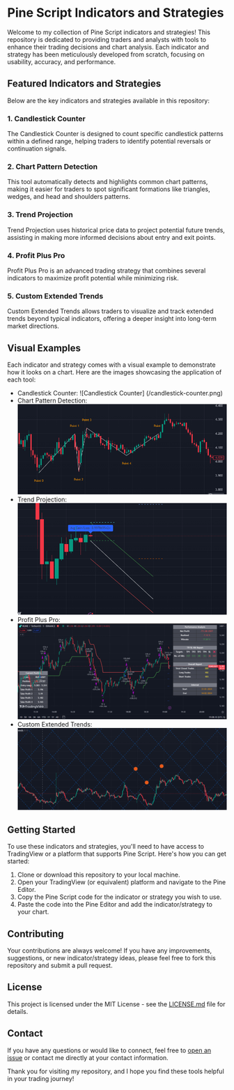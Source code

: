 # Pine Script Indicators and Strategies

Welcome to my collection of Pine Script indicators and strategies! This repository is dedicated to providing traders and analysts with tools to enhance their trading decisions and chart analysis. Each indicator and strategy has been meticulously developed from scratch, focusing on usability, accuracy, and performance.

## Featured Indicators and Strategies

Below are the key indicators and strategies available in this repository:

### 1. Candlestick Counter

The Candlestick Counter is designed to count specific candlestick patterns within a defined range, helping traders to identify potential reversals or continuation signals.

### 2. Chart Pattern Detection

This tool automatically detects and highlights common chart patterns, making it easier for traders to spot significant formations like triangles, wedges, and head and shoulders patterns.

### 3. Trend Projection

Trend Projection uses historical price data to project potential future trends, assisting in making more informed decisions about entry and exit points.

### 4. Profit Plus Pro

Profit Plus Pro is an advanced trading strategy that combines several indicators to maximize profit potential while minimizing risk.

### 5. Custom Extended Trends

Custom Extended Trends allows traders to visualize and track extended trends beyond typical indicators, offering a deeper insight into long-term market directions.

## Visual Examples

Each indicator and strategy comes with a visual example to demonstrate how it looks on a chart. Here are the images showcasing the application of each tool:

- Candlestick Counter: ![Candlestick Counter]    (/candlestick-counter.png)
- Chart Pattern Detection: ![Chart Pattern Detection](/chart-pattern-detection.png)
- Trend Projection: ![Trend Projection](/trend-projection.png)
- Profit Plus Pro: ![Profit Plus Pro](/profit-plus-pro.png)
- Custom Extended Trends: ![Custom Extended Trends](/custom-extended-trends.png)

## Getting Started

To use these indicators and strategies, you'll need to have access to TradingView or a platform that supports Pine Script. Here's how you can get started:

1. Clone or download this repository to your local machine.
2. Open your TradingView (or equivalent) platform and navigate to the Pine Editor.
3. Copy the Pine Script code for the indicator or strategy you wish to use.
4. Paste the code into the Pine Editor and add the indicator/strategy to your chart.

## Contributing

Your contributions are always welcome! If you have any improvements, suggestions, or new indicator/strategy ideas, please feel free to fork this repository and submit a pull request.

## License

This project is licensed under the MIT License - see the [LICENSE.md](LICENSE) file for details.

## Contact

If you have any questions or would like to connect, feel free to [open an issue](https://github.com/yourgithubusername/your-repository/issues) or contact me directly at your contact information.

Thank you for visiting my repository, and I hope you find these tools helpful in your trading journey!

